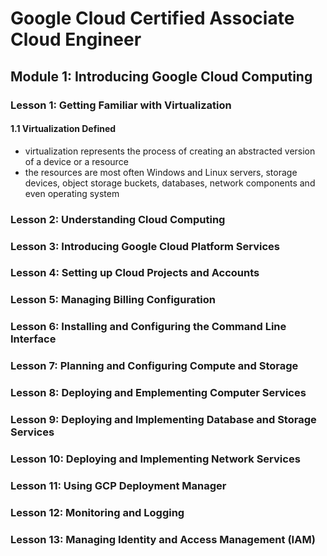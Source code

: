 # Google Cloud Certified Associate Cloud Engineer



## Module 1: Introducing Google Cloud Computing 



### Lesson 1: Getting Familiar with Virtualization

#### 1.1 Virtualization Defined

* virtualization represents the process of creating an abstracted version of a device or a resource
* the resources are most often Windows and Linux servers, storage devices, object storage buckets, databases, network components and even operating system






### Lesson 2: Understanding Cloud Computing







### Lesson 3: Introducing Google Cloud Platform Services





### Lesson 4: Setting up Cloud Projects and Accounts





### Lesson 5: Managing Billing Configuration





### Lesson 6: Installing and Configuring the Command Line Interface





### Lesson 7: Planning and Configuring Compute and Storage



### Lesson 8: Deploying and Emplementing Computer Services





### Lesson 9: Deploying and Implementing Database and Storage Services





### Lesson 10: Deploying and Implementing Network Services





### Lesson 11: Using GCP Deployment Manager







### Lesson 12: Monitoring and Logging





### Lesson 13: Managing Identity and Access Management (IAM)























